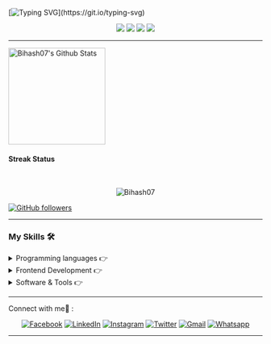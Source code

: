 
[![Typing SVG](https://readme-typing-svg.herokuapp.com?font=&color=031462&size=24&lines=Hi...Evrey+one..;My+name+is+Bihash..;)](https://git.io/typing-svg)


 <p align="center">
  <img src="https://img.shields.io/badge/Age-21-blue" />
  <img src="https://img.shields.io/badge/Study-Computer science-blue" />
  <img src="https://img.shields.io/badge/From -Sri%20Lanka-blue" />
  <img src="https://img.shields.io/badge/Languages-Tamil, English%20%26%20Sinhala-blue" />
</p>

---

<p>
    <a href="https://github.com/anuraghazra/github-readme-stats"><img align="center" alt="Bihash07's Github Stats" src="https://github-readme-stats.vercel.app/api?username=Bihash07&show_icons=true&count_private=true&theme=light" height="192px"/></a>
</p>


####  Streak Status 
<br>
<p align="center"><img src="https://github-readme-streak-stats.herokuapp.com/?user=Bihash07&theme=light" alt="Bihash07"  /></p>


[![GitHub followers](https://img.shields.io/github/followers/Bihash07.svg?style=social&label=Followers)](https://github.com/Bihash07?tab=followers)

---

###  My Skills 🛠️

<details>
<summary>Programming languages 👉</summary>

<p align="center"> 

  &emsp; 
  <a href="https://www.cprogramming.com/" target="_blank"> 
    <img alt="C" src="https://img.shields.io/badge/C%20-%232370ED.svg?logo=c&logoColor=white">
  </a> 
  &emsp;
  <a href="https://www.w3schools.com/cpp/" target="_blank"> 
    <img alt="C++" src="https://img.shields.io/badge/C++%20-%2300599C.svg?logo=c%2B%2B&logoColor=white">
  </a> 
  &emsp;
  <a href="https://developer.mozilla.org/en-US/docs/Web/JavaScript" target="_blank"> 
     <img alt="JavaScript" src="https://img.shields.io/badge/JavaScript%20-%23F7DF1E.svg?logo=javascript&logoColor=black">
   </a>
  &emsp;
  <a href="https://www.java.com" target="_blank"> 
    <img alt="Java" src="https://img.shields.io/badge/Java-%23007396.svg?logo=java&logoColor=white">
  </a>
  &emsp;
   <a href="https://www.python.org" target="_blank">
    <img alt="Python" src="https://img.shields.io/badge/Python%20-%2314354C.svg?logo=python&logoColor=white">
  </a>
  &emsp;
  <a href="https://www.php.net/">
    <img alt="PHP" src="https://img.shields.io/badge/PHP-%23777BB4.svg?logo=php&logoColor=white"/>
  </a>
</p>
</details>



<details>
<summary>Frontend Development 👉</summary>
<p align="left"> 

  &emsp; 
  <a href="https://www.w3.org/html/" target="_blank"> 
   <img alt="HTML" src="https://img.shields.io/badge/HTML5%20-%23E34F26.svg?logo=html5&logoColor=white">
  </a>   
  &emsp;
  <a href="https://www.w3schools.com/css/" target="_blank">
    <img alt="CSS" src="https://img.shields.io/badge/CSS%20-%231572B6.svg?logo=css3&logoColor=white">
  </a>
</p>
</details>



<details>
 <summary> Software & Tools 👉 </summary>
 
<p align="center">

  &emsp;
    <a href="#"><img alt="Adobe" src="https://img.shields.io/badge/Adobe%20-%23FF0000.svg?logo=adobe&logoColor=white"></a>
  &emsp;
    <a href="#"><img alt="Git" src="https://img.shields.io/badge/Git%20-%23F05033.svg?logo=git&logoColor=white"></a>
  &emsp;
    <a href="#"><img alt="Visual Studio Code" src="https://img.shields.io/badge/Visual%20Studio%20Code-0078d7.svg?logo=visual-studio-code&logoColor=white"></a>
  &emsp;
</p>

</details>

---

<summary>Connect with me🤝 :</summary>

<p align="center">
  <a href="https://www.facebook.com/shan.bihash.1/"><img src=https://img.icons8.com/clouds/0.5x/facebook-circled.png alt="Facebook"/></a>
  <a href="https://www.linkedin.com/in/bihash-arulampalam-a78a0b21a/"><img src="https://img.icons8.com/clouds/0.5x/linkedin.png" alt="LinkedIn"/></a>
  <a href="https://www.instagram.com/bihash_07/"><img src="https://img.icons8.com/clouds/0.5x/instagram.png" alt="Instagram"/></a>
  <a href="https://twitter.com/Bihash_07"><img src="https://img.icons8.com/clouds/0.5x/twitter.png" alt="Twitter"/></a>
  <a href="mailto:bihash07012001@gmail.com"><img src="https://img.icons8.com/clouds/0.5x/gmail.png" alt="Gmail"/></a>
  <a href="https://wa.me/+94756988220 "><img src="https://img.icons8.com/clouds/0.5x/whatsapp.png" alt="Whatsapp"/></a>
</p>

---
